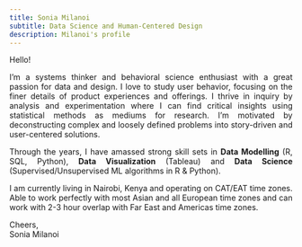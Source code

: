 ```yaml
---
title: Sonia Milanoi
subtitle: Data Science and Human-Centered Design
description: Milanoi's profile
---
```


<style>
body {
text-align: justify}
</style>

Hello! 

I’m a systems thinker and behavioral science enthusiast with a great passion for data and design. I love to study user behavior, focusing on the finer details of product experiences and offerings. I thrive in inquiry by analysis and experimentation where I can find critical insights using statistical methods as mediums for research. I’m motivated by deconstructing complex and loosely defined problems into story-driven and user-centered solutions. 

Through the years, I have amassed strong skill sets in **Data Modelling** (R, SQL, Python), **Data Visualization** (Tableau) and **Data Science** (Supervised/Unsupervised ML algorithms in R & Python).


I am currently living in Nairobi, Kenya and operating on CAT/EAT time zones. Able to work perfectly with most Asian and all European time zones and can work with 2-3 hour overlap with Far East and Americas time zones.

Cheers,  
Sonia Milanoi

